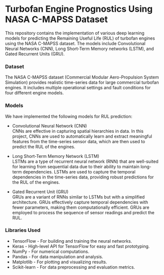 
# Turbofan Engine Prognostics Using NASA C-MAPSS Dataset
This repository contains the implementation of various deep learning models for predicting the Remaining Useful Life (RUL) of turbofan engines using the NASA C-MAPSS dataset. The models include Convolutional Neural Networks (CNN), Long Short-Term Memory networks (LSTM), and Gated Recurrent Units (GRU).

### Dataset
The NASA C-MAPSS dataset (Commercial Modular Aero-Propulsion System Simulation) provides realistic time-series data for large commercial turbofan engines. It includes multiple operational settings and fault conditions for four different engine models.

### Models
We have implemented the following models for RUL prediction:

- Convolutional Neural Network (CNN) <br>
CNNs are effective in capturing spatial hierarchies in data. In this project, CNNs are used to automatically learn and extract meaningful features from the time-series sensor data, which are then used to predict the RUL of the engines.

- Long Short-Term Memory Network (LSTM) <br>
LSTMs are a type of recurrent neural network (RNN) that are well-suited for learning from sequential data due to their ability to maintain long-term dependencies. LSTMs are used to capture the temporal dependencies in the time-series data, providing robust predictions for the RUL of the engines.

- Gated Recurrent Unit (GRU) <br>
GRUs are a variant of RNNs similar to LSTMs but with a simplified architecture. GRUs effectively capture temporal dependencies with fewer parameters, making them computationally efficient. GRUs are employed to process the sequence of sensor readings and predict the RUL.

### Libraries Used
- TensorFlow - For building and training the neural networks.
- Keras - High-level API for TensorFlow for easy and fast prototyping.
- NumPy - For numerical computations.
- Pandas - For data manipulation and analysis.
- Matplotlib - For plotting and visualizing results.
- Scikit-learn - For data preprocessing and evaluation metrics.
